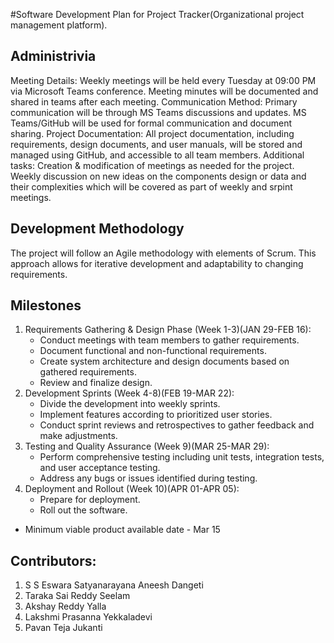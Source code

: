 #Software Development Plan for Project Tracker(Organizational project management platform).
## Administrivia
Meeting Details:  Weekly meetings will be held every Tuesday at 09:00 PM via Microsoft Teams conference. Meeting minutes will be documented and shared in teams after each meeting.
Communication Method:  Primary communication will be through MS Teams discussions and updates. MS Teams/GitHub will be used for formal communication and document sharing.
Project Documentation:  All project documentation, including requirements, design documents, and user manuals, will be stored and managed using GitHub, and accessible to all team members.
Additional tasks: Creation & modification of meetings as needed for the project. Weekly discussion on new ideas on the components design or data and their complexities which will be covered as part of weekly and srpint meetings.
## Development Methodology
The project will follow an Agile methodology with elements of Scrum. This approach allows for iterative development and adaptability to changing requirements. 
## Milestones
1. Requirements Gathering & Design Phase (Week 1-3)(JAN 29-FEB 16):  
    - Conduct meetings with team members to gather requirements.
    - Document functional and non-functional requirements.
    - Create system architecture and design documents based on gathered requirements.
    - Review and finalize design.
2. Development Sprints (Week 4-8)(FEB 19-MAR 22): 
    - Divide the development into weekly sprints.
    - Implement features according to prioritized user stories.
    - Conduct sprint reviews and retrospectives to gather feedback and make adjustments.
3. Testing and Quality Assurance (Week 9)(MAR 25-MAR 29): 
    - Perform comprehensive testing including unit tests, integration tests, and user acceptance testing.
    - Address any bugs or issues identified during testing.
4. Deployment and Rollout (Week 10)(APR 01-APR 05):
    - Prepare for deployment.
    - Roll out the software.

* Minimum viable product available date - Mar 15

## Contributors:
1. S S Eswara Satyanarayana Aneesh Dangeti
2. Taraka Sai Reddy Seelam
3. Akshay Reddy Yalla
4. Lakshmi Prasanna Yekkaladevi
5. Pavan Teja Jukanti
